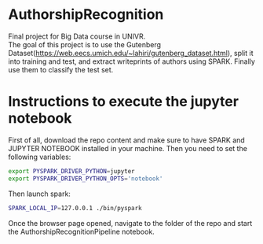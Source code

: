 # AuthorshipRecognition
Final project for Big Data course in UNIVR.  
The goal of this project is to use the Gutenberg Dataset(https://web.eecs.umich.edu/~lahiri/gutenberg_dataset.html), split it into training and test, and extract writeprints of authors using SPARK. Finally use them to classify the test set.

# Instructions to execute the jupyter notebook
First of all, download the repo content and make sure to have SPARK and JUPYTER NOTEBOOK installed in your machine. Then you need to set the following variables:
```bash
export PYSPARK_DRIVER_PYTHON=jupyter
export PYSPARK_DRIVER_PYTHON_OPTS='notebook'
```
Then launch spark:
```bash
SPARK_LOCAL_IP=127.0.0.1 ./bin/pyspark
```
Once the browser page opened, navigate to the folder of the repo and start the AuthorshipRecognitionPipeline notebook.
